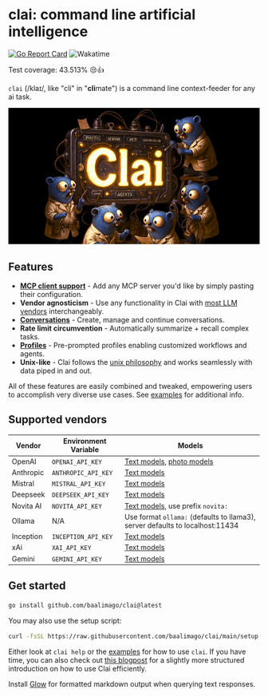 # clai: command line artificial intelligence

[![Go Report Card](https://goreportcard.com/badge/github.com/baalimago/clai)](https://goreportcard.com/report/github.com/baalimago/clai)
![Wakatime](https://wakatime.com/badge/user/018cc8d2-3fd9-47ef-81dc-e4ad645d5f34/project/018e07e1-bd22-4077-a213-c16290d3db52.svg)

Test coverage: 43.513% 😒👍

`clai` (/klaɪ/, like "cli" in "**cli**mate") is a command line context-feeder for any ai task.

<div align="center">
  <img src="img/banner.jpg" alt="Banner">
</div>

## Features

- **[MCP client support](./EXAMPLES.md#Tooling)** - Add any MCP server you'd like by simply pasting their configuration.
- **Vendor agnosticism** - Use any functionality in Clai with [most LLM vendors](#supported-vendors) interchangeably.
- **[Conversations](./EXAMPLES.md#Conversations)** - Create, manage and continue conversations.
- **Rate limit circumvention** - Automatically summarize + recall complex tasks.
- **[Profiles](./EXAMPLES.md#Profiles)** - Pre-prompted profiles enabling customized workflows and agents.
- **Unix-like** - Clai follows the [unix philosophy](https://en.wikipedia.org/wiki/Unix_philosophy) and works seamlessly with data piped in and out.

All of these features are easily combined and tweaked, empowering users to accomplish very diverse use cases.
See [examples](./EXAMPLES.md) for additional info.

## Supported vendors

| Vendor    | Environment Variable | Models                                                                                                                                             |
| --------- | -------------------- | -------------------------------------------------------------------------------------------------------------------------------------------------- |
| OpenAI    | `OPENAI_API_KEY`     | [Text models](https://platform.openai.com/docs/models/gpt-4-and-gpt-4-turbo), [photo models](https://platform.openai.com/docs/models/dall-e)       |
| Anthropic | `ANTHROPIC_API_KEY`  | [Text models](https://docs.anthropic.com/claude/docs/models-overview#model-recommendations)                                                        |
| Mistral   | `MISTRAL_API_KEY`    | [Text models](https://docs.mistral.ai/getting-started/models/)                                                                                     |
| Deepseek  | `DEEPSEEK_API_KEY`   | [Text models](https://api-docs.deepseek.com/quick_start/pricing)                                                                                   |
| Novita AI | `NOVITA_API_KEY`     | [Text models](https://novita.ai/model-api/product/llm-api?utm_source=github_clai&utm_medium=github_readme&utm_campaign=link), use prefix `novita:` |
| Ollama    | N/A                  | Use format `ollama:` (defaults to llama3), server defaults to localhost:11434                                                                      |
| Inception | `INCEPTION_API_KEY`  | [Text models](https://platform.inceptionlabs.ai/docs#models)                                                                                       |
| xAi       | `XAI_API_KEY`        | [Text models](https://docs.x.ai/docs/models)                                                                                                       |
| Gemini    | `GEMINI_API_KEY`     | [Text models](https://ai.google.dev/gemini-api/docs/models)                                                                                        |

## Get started

```bash
go install github.com/baalimago/clai@latest
```

You may also use the setup script:

```bash
curl -fsSL https://raw.githubusercontent.com/baalimago/clai/main/setup.sh | sh
```

Either look at `clai help` or the [examples](./EXAMPLES.md) for how to use `clai`.
If you have time, you can also check out [this blogpost](https://lorentz.app/blog-item.html?id=clai) for a slightly more structured introduction on how to use Clai efficiently.

Install [Glow](https://github.com/charmbracelet/glow) for formatted markdown output when querying text responses.
